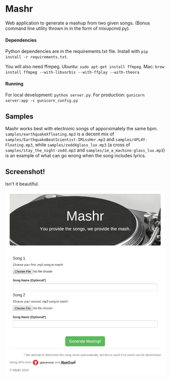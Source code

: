 # Mashr
Web application to generate a mashup from two given songs. (Bonus command line utility thrown in in the form of mixupcmd.py).

#### Dependencies
Python dependencies are in the requirements.txt file. Install with `pip install -r requirements.txt`.

You will also need ffmpeg. Ubuntu: `sudo apt-get install ffmpeg`. Mac: `brew install ffmpeg --with-libvorbis --with-ffplay --with-theora`

#### Running
For local development: `python server.py`. For production: `gunicorn server:app -c gunicorn_config.py`

## Samples
Mashr works best with electronic songs of apporximately the same bpm. `samples/earthquakeXfloating.mp3` is a decent mix of `samples/EarthquakeBeatScientist-IMissHer.mp3` and `samples/4PL4Y-Floating.mp3`, while `samples/zeddXglass_lux.mp3` (a cross of `samples/stay_the_night-zedd.mp3` and `samples/im_a_machine-glass_lux.mp3`) is an example of what can go wrong when the song includes lyrics.

## Screenshot!
Isn't it beautiful.

![screenshot](screenshot.png)
